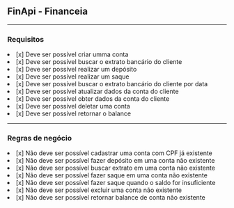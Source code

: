## FinApi - Financeia

---

### Requisitos

<li>[x] Deve ser possível criar umma conta</li>
<li>[x] Deve ser possível buscar o extrato bancário do cliente</li>
<li>[x] Deve ser possível realizar um depósito</li>
<li>[x] Deve ser possível realizar um saque</li>
<li>[x] Deve ser possível buscar o extrato bancário do cliente por data</li>
<li>[x] Deve ser possível atualizar dados da conta do cliente</li>
<li>[x] Deve ser possível obter dados da conta do cliente</li>
<li>[x] Deve ser possível deletar uma conta</li>
<li>[x] Deve ser possível retornar o balance</li>

---

### Regras de negócio

<li>[x] Não deve ser possível cadastrar uma conta com CPF já existente</li>
<li>[x] Não deve ser possível fazer depósito em uma conta não existente</li>
<li>[x] Não deve ser possível buscar extrato em uma conta não existente</li>
<li>[x] Não deve ser possível fazer saque em uma conta não existente</li>
<li>[x] Não deve ser possível fazer saque quando o saldo for insuficiente</li>
<li>[x] Não deve ser possível excluir uma conta não existente</li>
<li>[x] Não deve ser possível retornar balance de conta não existente</li>